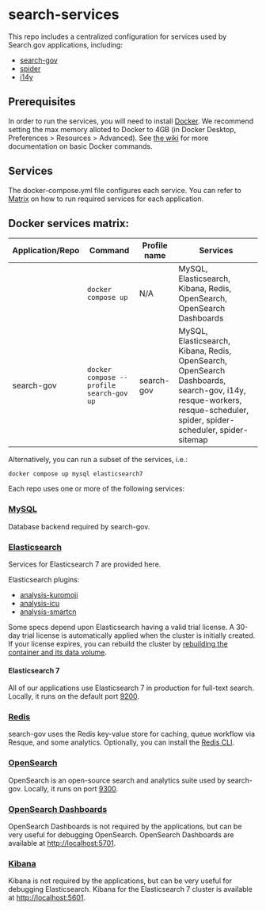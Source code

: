 # search-services
This repo includes a centralized configuration for services used by Search.gov applications, including:

- [search-gov](https://github.com/GSA/search-gov)
- [spider](https://github.com/GSA-TTS/searchgov-spider)
- [i14y](https://github.com/GSA/i14y)

## Prerequisites
In order to run the services, you will need to install [Docker](https://www.docker.com/get-started).  We recommend setting the max memory alloted to Docker to 4GB (in Docker Desktop, Preferences > Resources > Advanced). See [the wiki](https://github.com/GSA/search-services/wiki/Docker-Command-Reference) for more documentation on basic Docker commands.

## Services
The docker-compose.yml file configures each service. You can refer to [Matrix](https://github.com/GSA/search-services#docker-services-matrix) on how to run required services for each application.

## Docker services matrix:
| Application/Repo | Command | Profile name | Services |
| --- | --- | --- | --- |
|  | `docker compose up` | N/A | MySQL, Elasticsearch, Kibana, Redis, OpenSearch, OpenSearch Dashboards |
| search-gov |`docker compose --profile search-gov up` | search-gov | MySQL, Elasticsearch, Kibana, Redis, OpenSearch, OpenSearch Dashboards, search-gov, i14y, resque-workers, resque-scheduler, spider, spider-scheduler, spider-sitemap |

Alternatively, you can run a subset of the services, i.e.:
```
docker compose up mysql elasticsearch7
```

Each repo uses one or more of the following services:

### [MySQL](https://dev.mysql.com/doc/refman/8.0/en/)
Database backend required by search-gov.

### [Elasticsearch](https://www.elastic.co/elasticsearch/)
Services for Elasticsearch 7 are provided here.

Elasticsearch plugins:
* [analysis-kuromoji](https://www.elastic.co/guide/en/elasticsearch/plugins/current/analysis-kuromoji.html)
* [analysis-icu](https://www.elastic.co/guide/en/elasticsearch/plugins/master/analysis-icu-analyzer.html)
* [analysis-smartcn](https://www.elastic.co/guide/en/elasticsearch/plugins/current/analysis-smartcn.html)

Some specs depend upon Elasticsearch having a valid trial license. A 30-day trial license is automatically applied when the cluster is initially created. If your license expires, you can rebuild the cluster by [rebuilding the container and its data volume](https://github.com/GSA/search-gov/wiki/Docker-Command-Reference/_edit#recreate-an-elasticsearch-cluster-useful-for-restarting-a-trial-license).

#### Elasticsearch 7
All of our applications use Elasticsearch 7 in production for full-text search. Locally, it runs on the default port [9200](http://localhost:9200/).

### [Redis](https://redis.io/)
search-gov uses the Redis key-value store for caching, queue workflow via Resque, and some analytics. Optionally, you can install the [Redis CLI](https://redis.io/docs/manual/cli/).

### [OpenSearch](https://opensearch.org/)
OpenSearch is an open-source search and analytics suite used by search-gov. Locally, it runs on port [9300](http://localhost:9300/).

### [OpenSearch Dashboards](https://opensearch.org/docs/latest/dashboards/)
OpenSearch Dashboards is not required by the applications, but can be very useful for debugging OpenSearch. OpenSearch Dashboards are available at <http://localhost:5701>.

### [Kibana](https://www.elastic.co/kibana)
Kibana is not required by the applications, but can be very useful for debugging Elasticsearch. Kibana for the Elasticsearch 7 cluster is available at <http://localhost:5601>.
